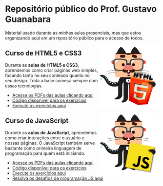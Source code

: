 # Repositório público do Prof. Gustavo Guanabara

Material usado durante as minhas aulas presenciais, mas que estou organizando aqui em um repositório público para o acesso de todos.

<img align="right" src="images/mascote-html5.png" width="200">

## Curso de HTML5 e CSS3

Durante as **aulas de HTML5 e CSS3**, aprendemos como criar páginas web simples, focando tanto no seu conteúdo quanto no seu design. Toda a base começa sempre com essas tecnologias. 

* [Acesse os PDFs das aulas clicando aqui](https://github.com/gustavoguanabara/html-css/tree/master/aulas-pdf)
* [Código disponível para os exercícios](https://github.com/gustavoguanabara/html-css/tree/master/exercicios)
* [Execute os exercícios aqui](https://gustavoguanabara.github.io/html-css/exercicios/)

<img align="right" src="images/mascote-javascript.png" width="200">

## Curso de JavaScript

Durante as **aulas de JavaScript**, aprendemos como criar interações entre o usuário e nossas páginas. O JavaScript também serve bastante como primeira linguagem de programação para quem está iniciando.

* [Acesse os PDFs das aulas clicando aqui](https://github.com/gustavoguanabara/javascript/tree/master/aulas-pdf)
* [Código disponível para os exercícios](https://github.com/gustavoguanabara/javascript/tree/master/exercicios)
* [Execute os exercícios aqui](https://gustavoguanabara.github.io/javascript/exercicios/)
* [Resolva os desafios de programação JS aqui](https://github.com/gustavoguanabara/javascript/tree/master/desafios)


